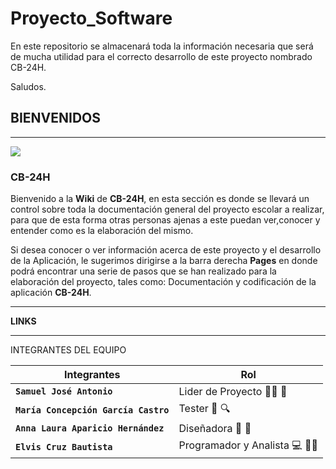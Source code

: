 # Proyecto_Software
En este repositorio se almacenará toda la información necesaria que será de mucha utilidad para el correcto desarrollo de este proyecto nombrado CB-24H.

Saludos.

## BIENVENIDOS 
***

![](https://github.com/SistemasTecTlaxiaco/Software_Proyecto/blob/master/Imagenes/logo.png)
### **CB-24H** 

Bienvenido a la **Wiki** de **CB-24H**, en esta sección es donde se llevará un control sobre toda la documentación general del proyecto escolar a realizar, para que de esta forma otras personas ajenas a este puedan ver,conocer y entender como es la elaboración del mismo.

Si desea conocer o ver información acerca de este proyecto y el desarrollo de la Aplicación, le sugerimos dirigirse a la barra derecha **Pages** en donde podrá encontrar una serie de pasos que se han realizado para la elaboración del proyecto, tales como: Documentación y codificación de la aplicación **CB-24H**.
***
**LINKS**
***
INTEGRANTES DEL EQUIPO 

| **Integrantes** | **Rol**
|------------|-----|
|**`Samuel José Antonio`** |Lider de Proyecto :man_artist: 🧥   
|**`María Concepción García Castro`**  |Tester :mag_right: :mag:        
|**`Anna Laura Aparicio Hernández`**		| Diseñadora :1234: :art:                        
|**`Elvis Cruz Bautista`** | Programador y Analista :computer: :man_technologist: 
